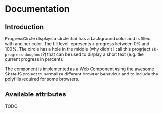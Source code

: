 # Documentation

## Introduction

ProgressCircle displays a circle that has a background color and is filled with another color. The fill level represents a progress between 0% and 100%. The circle has a hole in the middle (why didn't I call this progrject `sk-progress-doughnut`?) that can be used to display a short text (e.g. the current progress in percent).

The component is implemented as a Web Component using the awesome SkateJS project to normalize different browser behaviour and to include the polyfills required for some browsers.

## Available attributes

TODO
